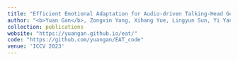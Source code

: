 ```yaml
---
title: "Efficient Emotional Adaptation for Audio-driven Talking-Head Generation"
author: "<b>Yuan Gan</b>, Zongxin Yang, Xihang Yue, Lingyun Sun, Yi Yang"
collection: publications
website: "https://yuangan.github.io/eat/"
code: "https://github.com/yuangan/EAT_code"
venue: 'ICCV 2023'
---
```

